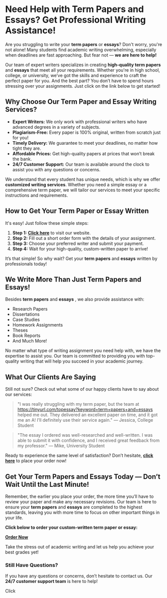 # Need Help with Term Papers and Essays? Get Professional Writing Assistance!

Are you struggling to write your **term papers** or **essays**? Don't worry, you're not alone! Many students find academic writing overwhelming, especially when deadlines are fast approaching. But fear not — **we are here to help!**

Our team of expert writers specializes in creating **high-quality term papers** and **essays** that meet all your requirements. Whether you're in high school, college, or university, we’ve got the skills and experience to craft the perfect paper for you. And the best part? You don’t have to spend hours stressing over your assignments. Just click on the link below to get started!

## Why Choose Our Term Paper and Essay Writing Services?

- **Expert Writers:** We only work with professional writers who have advanced degrees in a variety of subjects.
- **Plagiarism-Free:** Every paper is 100% original, written from scratch just for you!
- **Timely Delivery:** We guarantee to meet your deadlines, no matter how tight they are.
- **Affordable Prices:** Get high-quality papers at prices that won’t break the bank.
- **24/7 Customer Support:** Our team is available around the clock to assist you with any questions or concerns.

We understand that every student has unique needs, which is why we offer **customized writing services**. Whether you need a simple essay or a comprehensive term paper, we will tailor our services to meet your specific instructions and requirements.

## How to Get Your Term Paper or Essay Written

It's easy! Just follow these simple steps:

1. **Step 1:** [**Click here**](https://tinyurl.com/topessay?keyword=term+papers+and+essays) to visit our website.
2. **Step 2:** Fill out a short order form with the details of your assignment.
3. **Step 3:** Choose your preferred writer and submit your payment.
4. **Step 4:** Wait for your high-quality, custom-written paper to arrive!

It’s that simple! So why wait? Get your **term papers** and **essays** written by professionals today!

## We Write More Than Just Term Papers and Essays!

Besides **term papers** and **essays** , we also provide assistance with:

- Research Papers
- Dissertations
- Case Studies
- Homework Assignments
- Theses
- Book Reports
- And Much More!

No matter what type of writing assignment you need help with, we have the expertise to assist you. Our team is committed to providing you with top-quality writing that will help you succeed in your academic journey.

## What Our Clients Are Saying

Still not sure? Check out what some of our happy clients have to say about our services:

> "I was really struggling with my term paper, but the team at https://tinyurl.com/topessay?keyword=term+papers+and+essays helped me out. They delivered an excellent paper on time, and it got me an A! I’ll definitely use their service again." — Jessica, College Student

> "The essay I ordered was well-researched and well-written. I was able to submit it with confidence, and I received great feedback from my professor." — Mike, University Student

Ready to experience the same level of satisfaction? Don’t hesitate, [**click here**](https://tinyurl.com/topessay?keyword=term+papers+and+essays) to place your order now!

## Get Your Term Papers and Essays Today — Don’t Wait Until the Last Minute!

Remember, the earlier you place your order, the more time you’ll have to review your paper and make any necessary revisions. Our team is here to ensure your **term papers** and **essays** are completed to the highest standards, leaving you with more time to focus on other important things in your life.

**Click below to order your custom-written term paper or essay:**

[**Order Now**](https://tinyurl.com/topessay?keyword=term+papers+and+essays)

Take the stress out of academic writing and let us help you achieve your best grades yet!

### Still Have Questions?

If you have any questions or concerns, don’t hesitate to contact us. Our **24/7 customer support team** is here to help!

Click
